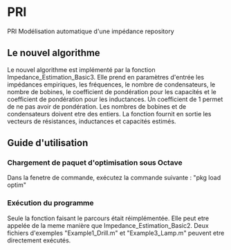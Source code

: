 # PRI
PRI Modélisation automatique d'une impédance repository

## Le nouvel algorithme
Le nouvel algorithme est implémenté par la fonction Impedance_Estimation_Basic3. Elle prend en paramètres d'entrée les impédances empiriques, les fréquences, le nombre de condensateurs, le nombre de bobines, le coefficient de pondération pour les capacités et le coefficient de pondération pour les inductances. Un coefficient de 1 permet de ne pas avoir de pondération. Les nombres de bobines et de condensateurs doivent etre des entiers.
La fonction fournit en sortie les vecteurs de résistances, inductances et capacités estimés.

## Guide d'utilisation

###  Chargement de paquet d'optimisation sous Octave
Dans la fenetre de commande, exécutez la commande suivante : "pkg load optim"

###  Exécution du programme
Seule la fonction faisant le parcours était réimplémentée. Elle peut etre appelée de la meme manière que Impedance_Estimation_Basic2. Deux fichiers d'exemples "Example1_Drill.m" et "Example3_Lamp.m" peuvent etre directement exécutés.

